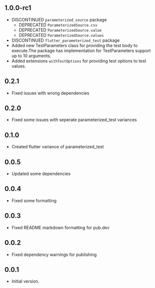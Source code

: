 ## 1.0.0-rc1

- DISCONTINUED `parameterized_source` package
  - DEPRECATED `ParameterizedSource.csv`
  - DEPRECATED `ParameterizedSource.value`
  - DEPRECATED `ParameterizedSource.values`
- DISCONTINUED `flutter_parameterized_test` package
- Added new TestParameters class for providing the test body to execute.The package has
  implementation for TestParameters support up to 10 arguments.
- Added extensions `withTestOptions` for providing test options to test values.

## 0.2.1

- Fixed issues with wrong dependencies

## 0.2.0

- Fixed some issues with seperate parameterized_test variances

## 0.1.0

- Created flutter variance of parameterized_test

## 0.0.5

- Updated some dependencies

## 0.0.4

- Fixed some formatting

## 0.0.3

- Fixed README markdown formatting for pub.dev

## 0.0.2

- Fixed dependency warnings for publishing

## 0.0.1

- Initial version.